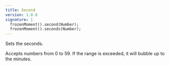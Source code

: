 ```yaml
---
title: Second
version: 1.0.0
signature: |
  frozenMoment().second(Number);
  frozenMoment().seconds(Number);
---
```



Sets the seconds.

Accepts numbers from 0 to 59. If the range is exceeded, it will bubble up to the minutes.
